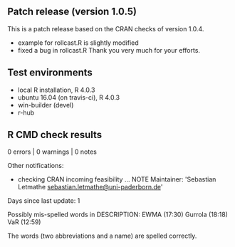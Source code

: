 ## Patch release (version 1.0.5)
This is a patch release based on the CRAN checks of version 1.0.4.

- example for rollcast.R is slightly modified
- fixed a bug in rollcast.R
Thank you very much for your efforts.

## Test environments
* local R installation, R 4.0.3
* ubuntu 16.04 (on travis-ci), R 4.0.3
* win-builder (devel)
* r-hub

## R CMD check results

0 errors | 0 warnings | 0 notes


Other notifications:

* checking CRAN incoming feasibility ... NOTE
Maintainer: 'Sebastian Letmathe <sebastian.letmathe@uni-paderborn.de>'

Days since last update: 1


Possibly mis-spelled words in DESCRIPTION:
  EWMA (17:30)
  Gurrola (18:18)
  VaR (12:59)

The words (two abbreviations and a name) are spelled correctly.
